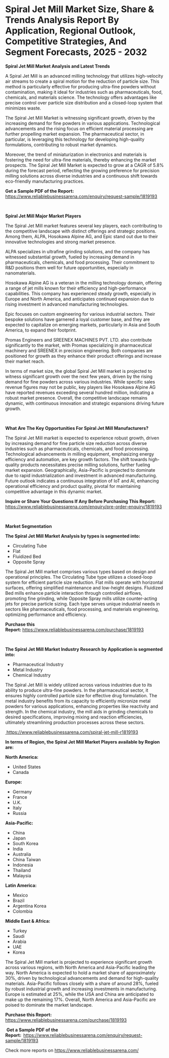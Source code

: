 <p><h1>Spiral Jet Mill Market Size, Share & Trends Analysis Report By Application, Regional Outlook, Competitive Strategies, And Segment Forecasts, 2025 - 2032</h1></p><p><strong>Spiral Jet Mill Market Analysis and Latest Trends</strong></p>
<p><p>A Spiral Jet Mill is an advanced milling technology that utilizes high-velocity air streams to create a spiral motion for the reduction of particle size. This method is particularly effective for producing ultra-fine powders without contamination, making it ideal for industries such as pharmaceuticals, food, chemicals, and materials science. The technology offers advantages like precise control over particle size distribution and a closed-loop system that minimizes waste.</p><p>The Spiral Jet Mill Market is witnessing significant growth, driven by the increasing demand for fine powders in various applications. Technological advancements and the rising focus on efficient material processing are further propelling market expansion. The pharmaceutical sector, in particular, is leveraging this technology for developing high-quality formulations, contributing to robust market dynamics.</p><p>Moreover, the trend of miniaturization in electronics and materials is fostering the need for ultra-fine materials, thereby enhancing the market prospects. The Spiral Jet Mill Market is expected to grow at a CAGR of 5.8% during the forecast period, reflecting the growing preference for precision milling solutions across diverse industries and a continuous shift towards eco-friendly manufacturing practices.</p></p>
<p><strong>Get a Sample PDF of the Report:&nbsp;</strong> <a href="https://www.reliablebusinessarena.com/enquiry/request-sample/1819193?utm_campaign=2793&utm_medium=2&utm_source=Github&utm_content=ia&utm_term=09042025&utm_id=spiral-jet-mill">https://www.reliablebusinessarena.com/enquiry/request-sample/1819193</a></p>
<p>&nbsp;</p>
<p><strong>Spiral Jet Mill Major Market Players</strong></p>
<p><p>The Spiral Jet Mill market features several key players, each contributing to the competitive landscape with distinct offerings and strategic positions. Among them, ALPA, Hosokawa Alpine AG, and Epic stand out due to their innovative technologies and strong market presence.</p><p>ALPA specializes in ultrafine grinding solutions, and the company has witnessed substantial growth, fueled by increasing demand in pharmaceuticals, chemicals, and food processing. Their commitment to R&D positions them well for future opportunities, especially in nanomaterials.</p><p>Hosokawa Alpine AG is a veteran in the milling technology domain, offering a range of jet mills known for their efficiency and high-performance capabilities. This company has experienced steady growth, especially in Europe and North America, and anticipates continued expansion due to rising investment in advanced manufacturing technologies.</p><p>Epic focuses on custom engineering for various industrial sectors. Their bespoke solutions have garnered a loyal customer base, and they are expected to capitalize on emerging markets, particularly in Asia and South America, to expand their footprint.</p><p>Promas Engineers and SREENEX MACHINES PVT. LTD. also contribute significantly to the market, with Promas specializing in pharmaceutical machinery and SREENEX in precision engineering. Both companies are positioned for growth as they enhance their product offerings and increase their market reach.</p><p>In terms of market size, the global Spiral Jet Mill market is projected to witness significant growth over the next few years, driven by the rising demand for fine powders across various industries. While specific sales revenue figures may not be public, key players like Hosokawa Alpine AG have reported revenues exceeding several hundred million, indicating a robust market presence. Overall, the competitive landscape remains dynamic, with continuous innovation and strategic expansions driving future growth.</p></p>
<p>&nbsp;</p>
<p><strong>What Are The Key Opportunities For Spiral Jet Mill Manufacturers?</strong></p>
<p><p>The Spiral Jet Mill market is expected to experience robust growth, driven by increasing demand for fine particle size reduction across diverse industries such as pharmaceuticals, chemicals, and food processing. Technological advancements in milling equipment, emphasizing energy efficiency and automation, are key growth factors. The shift towards high-quality products necessitates precise milling solutions, further fueling market expansion. Geographically, Asia-Pacific is projected to dominate due to rapid industrialization and investment in advanced manufacturing. Future outlook indicates a continuous integration of IoT and AI, enhancing operational efficiency and product quality, pivotal for maintaining competitive advantage in this dynamic market.</p></p>
<p><strong>Inquire or Share Your Questions If Any Before Purchasing This Report:</strong> <a href="https://www.reliablebusinessarena.com/enquiry/pre-order-enquiry/1819193?utm_campaign=2793&utm_medium=2&utm_source=Github&utm_content=ia&utm_term=09042025&utm_id=spiral-jet-mill">https://www.reliablebusinessarena.com/enquiry/pre-order-enquiry/1819193</a></p>
<p>&nbsp;</p>
<p><strong>Market Segmentation</strong></p>
<p><strong>The Spiral Jet Mill Market Analysis by types is segmented into:</strong></p>
<p><ul><li>Circulating Tube</li><li>Flat</li><li>Fluidized Bed</li><li>Opposite Spray</li></ul></p>
<p><p>The Spiral Jet Mill market comprises various types based on design and operational principles. The Circulating Tube type utilizes a closed-loop system for efficient particle size reduction. Flat mills operate with horizontal surfaces, offering simplified maintenance and low-height designs. Fluidized Bed mills enhance particle interaction through controlled airflows, promoting fine grinding, while Opposite Spray mills utilize counter-acting jets for precise particle sizing. Each type serves unique industrial needs in sectors like pharmaceuticals, food processing, and materials engineering, optimizing performance and efficiency.</p></p>
<p><strong>Purchase this Report:&nbsp;</strong><a href="https://www.reliablebusinessarena.com/purchase/1819193?utm_campaign=2793&utm_medium=2&utm_source=Github&utm_content=ia&utm_term=09042025&utm_id=spiral-jet-mill">https://www.reliablebusinessarena.com/purchase/1819193</a></p>
<p>&nbsp;</p>
<p><strong>The Spiral Jet Mill Market Industry Research by Application is segmented into:</strong></p>
<p><ul><li>Pharmaceutical Industry</li><li>Metal Industry</li><li>Chemical Industry</li></ul></p>
<p><p>The Spiral Jet Mill is widely utilized across various industries due to its ability to produce ultra-fine powders. In the pharmaceutical sector, it ensures highly controlled particle size for effective drug formulation. The metal industry benefits from its capacity to efficiently micronize metal powders for various applications, enhancing properties like reactivity and strength. In the chemical industry, the mill aids in grinding chemicals to desired specifications, improving mixing and reaction efficiencies, ultimately streamlining production processes across these sectors.</p></p>
<p><a href="https://www.reliablebusinessarena.com/spiral-jet-mill-r1819193?utm_campaign=2793&utm_medium=2&utm_source=Github&utm_content=ia&utm_term=09042025&utm_id=spiral-jet-mill">&nbsp;https://www.reliablebusinessarena.com/spiral-jet-mill-r1819193</a></p>
<p><strong>In terms of Region, the Spiral Jet Mill Market Players available by Region are:</strong></p>
<p>
    <p> <strong> North America: </strong>
        <ul>
            <li>United States</li>
            <li>Canada</li>
        </ul>
        </p> 
    <p> <strong> Europe: </strong>
        <ul>
            <li>Germany</li>
            <li>France</li>
            <li>U.K.</li>
            <li>Italy</li>
            <li>Russia</li>
        </ul>
        </p> 
    <p> <strong> Asia-Pacific: </strong>
        <ul>
            <li>China</li>
            <li>Japan</li>
            <li>South Korea</li>
            <li>India</li>
            <li>Australia</li>
            <li>China Taiwan</li>
            <li>Indonesia</li>
            <li>Thailand</li>
            <li>Malaysia</li>
        </ul>
        </p> 
    <p> <strong> Latin America: </strong>
        <ul>
            <li>Mexico</li>
            <li>Brazil</li>
            <li>Argentina Korea</li>
            <li>Colombia</li>
        </ul>
        </p> 
    <p> <strong> Middle East & Africa: </strong>
        <ul>
            <li>Turkey</li>
            <li>Saudi</li>
            <li>Arabia</li>
            <li>UAE</li>
            <li>Korea</li>
        </ul>
    </p>
    </p>
<p><p>The Spiral Jet Mill market is projected to experience significant growth across various regions, with North America and Asia-Pacific leading the way. North America is expected to hold a market share of approximately 30%, driven by technological advancements and demand for high-quality materials. Asia-Pacific follows closely with a share of around 28%, fueled by robust industrial growth and increasing investments in manufacturing. Europe is estimated at 25%, while the USA and China are anticipated to make up the remaining 17%. Overall, North America and Asia-Pacific are poised to dominate the market landscape.</p></p>
<p><strong>Purchase this Report: </strong><a href="https://www.reliablebusinessarena.com/purchase/1819193?utm_campaign=2793&utm_medium=2&utm_source=Github&utm_content=ia&utm_term=09042025&utm_id=spiral-jet-mill">https://www.reliablebusinessarena.com/purchase/1819193</a></p>
<p>&nbsp;<strong>Get a Sample PDF of the Report:&nbsp;&nbsp;</strong><a href="https://www.reliablebusinessarena.com/enquiry/request-sample/1819193?utm_campaign=2793&utm_medium=2&utm_source=Github&utm_content=ia&utm_term=09042025&utm_id=spiral-jet-mill">https://www.reliablebusinessarena.com/enquiry/request-sample/1819193</a></p>
<p><strong></strong></p>
<p>Check more reports on <a href="https://www.reliablebusinessarena.com/?utm_campaign=2793&utm_medium=2&utm_source=Github&utm_content=ia&utm_term=09042025&utm_id=spiral-jet-mill">https://www.reliablebusinessarena.com/</a></p>